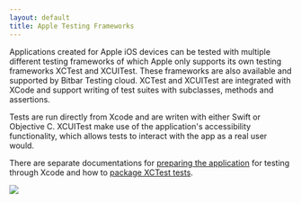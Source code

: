 ```yaml
---
layout: default
title: Apple Testing Frameworks
---
```



Applications created for Apple iOS devices can be tested with multiple different testing frameworks of which Apple only supports its own testing frameworks XCTest and XCUITest. These frameworks are also available and supported by Bitbar Testing cloud. XCTest and XCUITest are integrated with XCode and support writing of test suites with subclasses, methods and assertions.

Tests are run directly from Xcode and are writen with either Swift or Objective C. XCUITest make use of the application's accessibility functionality, which allows tests to interact with the app as a real user would.

There are separate documentations for [preparing the application](./ipa/) for testing through Xcode and how to [package XCTest tests](./xctest/). 


  ![]({{site.github.url}}/assets/xcode/apple-xcode-logo.png)
